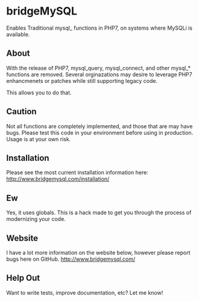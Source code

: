 # bridgeMySQL
Enables Traditional mysql_ functions in PHP7, on systems where MySQLi is available.

## About
With the release of PHP7, mysql_query, mysql_connect, and other mysql_* functions are removed. Several orginazations may desire to leverage PHP7 enhancmenets or patches while still supporting legacy code.

This allows you to do that.

## Caution
Not all functions are completely implemented, and those that are may have bugs. Please test this code in your environment before using in production. Usage is at your own risk.

## Installation
Please see the most current installation information here: http://www.bridgemysql.com/installation/

## Ew
Yes, it uses globals. This is a hack made to get you through the process of modernizing your code.

## Website
I have a lot more information on the website below, however please report bugs here on GitHub.
http://www.bridgemysql.com/

## Help Out
Want to write tests, improve documentation, etc? Let me know!
